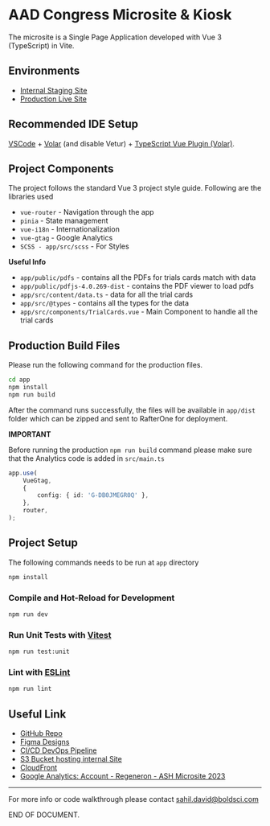 # AAD Congress Microsite & Kiosk

The microsite is a Single Page Application developed with Vue 3 (TypeScript) in Vite.

## Environments

-   [Internal Staging Site](https://ash-microsite.dev.tech.colabglo.com/#/)
-   [Production Live Site](https://regeneronmacontentcongress.com/s/)

## Recommended IDE Setup

[VSCode](https://code.visualstudio.com/) + [Volar](https://marketplace.visualstudio.com/items?itemName=Vue.volar) (and disable Vetur) + [TypeScript Vue Plugin (Volar)](https://marketplace.visualstudio.com/items?itemName=Vue.vscode-typescript-vue-plugin).

## Project Components

The project follows the standard Vue 3 project style guide. Following are the libraries used

-   `vue-router` - Navigation through the app
-   `pinia` - State management
-   `vue-i18n` - Internationalization
-   `vue-gtag` - Google Analytics
-   `SCSS - app/src/scss` - For Styles

**Useful Info**

-   `app/public/pdfs` - contains all the PDFs for trials cards match with data
-   `app/public/pdfjs-4.0.269-dist` - contains the PDF viewer to load pdfs
-   `app/src/content/data.ts` - data for all the trial cards
-   `app/src/@types` - contains all the types for the data
-   `app/src/components/TrialCards.vue` - Main Component to handle all the trial cards

## Production Build Files

Please run the following command for the production files.

```sh
cd app
npm install
npm run build
```

After the command runs successfully, the files will be available in `app/dist` folder which can be zipped and sent to RafterOne for deployment.

**IMPORTANT**

Before running the production `npm run build` command please make sure that the Analytics code is added in `src/main.ts`

```ts
app.use(
	VueGtag,
	{
		config: { id: 'G-DB0JMEGR0Q' },
	},
	router,
);
```

## Project Setup

The following commands needs to be run at `app` directory

```sh
npm install
```

### Compile and Hot-Reload for Development

```sh
npm run dev
```

### Run Unit Tests with [Vitest](https://vitest.dev/)

```sh
npm run test:unit
```

### Lint with [ESLint](https://eslint.org/)

```sh
npm run lint
```

## Useful Link

-   [GitHub Repo](https://github.com/BOLDSCIENCE/regeneron-ash-microsite-2023)
-   [Figma Designs](https://www.figma.com/file/SyopCp9r0RUzVFtn7LH31L/MA-Portal-Final-Designs-1.0?type=design&node-id=3011-239437&mode=design&t=qdDmMYT6pkol7yQY-0)
-   [CI/CD DevOps Pipeline](https://us-east-1.console.aws.amazon.com/codesuite/codepipeline/pipelines/ash-microsite-boldscience-dev/view?region=us-east-1)
-   [S3 Bucket hosting internal Site](https://s3.console.aws.amazon.com/s3/buckets/ash-microsite-boldscience-dev-app?region=us-east-1&tab=objects)
-   [CloudFront](https://us-east-1.console.aws.amazon.com/cloudfront/v4/home?region=us-east-1#/distributions/E1WM2MBMN4KMUD)
-   [Google Analytics: Account - Regeneron - ASH Microsite 2023](https://analytics.google.com/analytics/web/?authuser=4#/p417068151/reports/intelligenthome?params=_u..nav%3Dmaui%26_u.date00%3D20231207%26_u.date01%3D20231208&collectionId=business-objectives)

---

For more info or code walkthrough please contact sahil.david@boldsci.com

END OF DOCUMENT.
